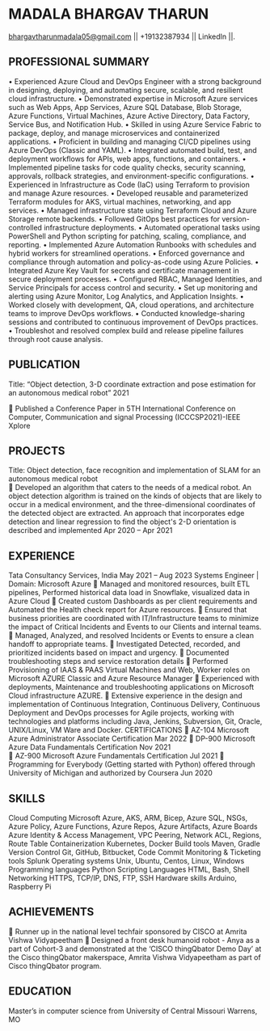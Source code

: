 # MADALA BHARGAV THARUN

bhargavtharunmadala05@gmail.com || +19132387934 || LinkedIn ||.
## PROFESSIONAL SUMMARY

•	Experienced Azure Cloud and DevOps Engineer with a strong background in designing, deploying, and automating secure, scalable, and resilient cloud infrastructure.
•	Demonstrated expertise in Microsoft Azure services such as Web Apps, App Services, Azure SQL Database, Blob Storage, Azure Functions, Virtual Machines, Azure Active Directory, Data Factory, Service Bus, and Notification Hub.
•	Skilled in using Azure Service Fabric to package, deploy, and manage microservices and containerized applications.
•	Proficient in building and managing CI/CD pipelines using Azure DevOps (Classic and YAML).
•	Integrated automated build, test, and deployment workflows for APIs, web apps, functions, and containers.
•	Implemented pipeline tasks for code quality checks, security scanning, approvals, rollback strategies, and environment-specific configurations.
•	Experienced in Infrastructure as Code (IaC) using Terraform to provision and manage Azure resources.
•	Developed reusable and parameterized Terraform modules for AKS, virtual machines, networking, and app services.
•	Managed infrastructure state using Terraform Cloud and Azure Storage remote backends.
•	Followed GitOps best practices for version-controlled infrastructure deployments.
•	Automated operational tasks using PowerShell and Python scripting for patching, scaling, compliance, and reporting.
•	Implemented Azure Automation Runbooks with schedules and hybrid workers for streamlined operations.
•	Enforced governance and compliance through automation and policy-as-code using Azure Policies.
•	Integrated Azure Key Vault for secrets and certificate management in secure deployment processes.
•	Configured RBAC, Managed Identities, and Service Principals for access control and security.
•	Set up monitoring and alerting using Azure Monitor, Log Analytics, and Application Insights.
•	Worked closely with development, QA, cloud operations, and architecture teams to improve DevOps workflows.
•	Conducted knowledge-sharing sessions and contributed to continuous improvement of DevOps practices.
•	Troubleshot and resolved complex build and release pipeline failures through root cause analysis.
## PUBLICATION
Title: “Object detection, 3-D coordinate extraction and pose estimation for an autonomous medical robot”      2021

	Published a Conference Paper in 5TH International Conference on Computer, Communication and signal Processing (ICCCSP2021)-IEEE Xplore						     
## PROJECTS
Title: Object detection, face recognition and implementation of SLAM for an autonomous medical robot                                                                                                 
	Developed an algorithm that caters to the needs of a medical robot. An object detection algorithm is trained on the kinds of objects that are likely to occur in a medical environment, and the three-dimensional coordinates of the detected object are extracted. An approach that incorporates edge detection and linear regression to find the object's 2-D orientation is described and implemented 	     Apr 2020 – Apr 2021
## EXPERIENCE
Tata Consultancy Services, India					 		    May 2021 – Aug 2023 
Systems Engineer | Domain: Microsoft Azure
	Managed and monitored resources, built ETL pipelines, Performed historical data load in Snowflake, visualized data in Azure Cloud 
	Created custom Dashboards as per client requirements and Automated the Health check report for Azure resources.
	Ensured that business priorities are coordinated with IT/Infrastructure teams to minimize the impact of Critical Incidents and Events to our Clients and internal teams.
	Managed, Analyzed, and resolved Incidents or Events to ensure a clean handoff to appropriate teams.
	Investigated Detected, recorded, and prioritized incidents based on impact and urgency.
	Documented troubleshooting steps and service restoration details
	Performed Provisioning of IAAS & PAAS Virtual Machines and Web, Worker roles on Microsoft AZURE Classic and Azure Resource Manager
	Experienced with deployments, Maintenance and troubleshooting applications on Microsoft Cloud infrastructure AZURE.
	Extensive experience in the design and implementation of Continuous Integration, Continuous Delivery, Continuous Deployment and DevOps processes for Agile projects, working with technologies and platforms including Java, Jenkins, Subversion, Git, Oracle, UNIX/Linux, VM Ware and Docker.
CERTIFICATIONS
	AZ-104 Microsoft Azure Administrator Associate Certification                                        	           Mar 2022
	DP-900 Microsoft Azure Data Fundamentals Certification                                                                Nov 2021    
	AZ-900 Microsoft Azure Fundamentals Certification                                                            	Jul 2021
	Programming for Everybody (Getting started with Python) offered through University of Michigan and authorized by Coursera                                                                                                   	            Jun 2020
## SKILLS
Cloud  Computing	Microsoft Azure, AKS, ARM, Bicep, Azure SQL, NSGs, Azure Policy, Azure Functions, Azure Repos, Azure Artifacts, Azure Boards
Azure	Identity & Access Management, VPC Peering, Network ACL, Regions, Route Table
Containerization	Kubernetes, Docker
Build tools	Maven, Gradle
Version Control	Git, GitHub, Bitbucket, Code Commit
Monitoring & Ticketing tools	Splunk
Operating systems	Unix, Ubuntu, Centos, Linux, Windows 
Programming languages	Python
Scripting Languages	HTML, Bash, Shell
Networking	HTTPS, TCP/IP, DNS, FTP, SSH
Hardware skills	Arduino, Raspberry Pi
## ACHIEVEMENTS
	Runner up in the national level techfair sponsored by CISCO at Amrita Vishwa Vidyapeetham
	Designed a front desk humanoid robot - Anya as a part of Cohort-3 and demonstrated at the ‘CISCO thingQbator Demo Day’ at the Cisco thingQbator makerspace, Amrita Vishwa Vidyapeetham as part of Cisco thingQbator program.
## EDUCATION
Master’s in computer science from University of Central Missouri	                                  Warrens, MO

